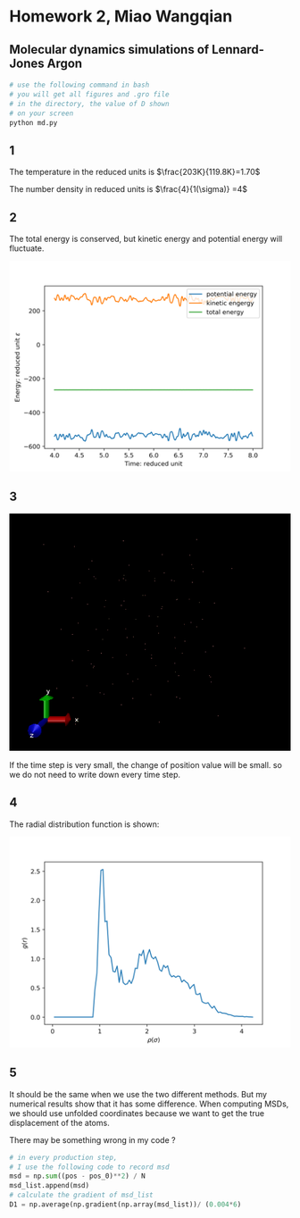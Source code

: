 # Homework 2, Miao Wangqian

## Molecular dynamics simulations of Lennard-Jones Argon



```bash
# use the following command in bash
# you will get all figures and .gro file
# in the directory, the value of D shown
# on your screen
python md.py
```

## 1

The temperature in the reduced units is $\frac{203K}{119.8K}=1.70$

The number density in reduced units is $\frac{4}{1(\sigma)} =4$

## 2

The total energy is conserved, but kinetic energy and potential energy will fluctuate.

![energy](../figs/energy_time.png)

## 3

![md](../Argon_MD.gif)

If the time step is very small, the change of position value will be small. so we do not need to write down every time step.

## 4

The radial distribution function is shown:

![radial](../figs/raditial_func.png)

## 5

It should be the same when we use the two different methods. But my numerical results show that it has some difference. When computing MSDs, we should use unfolded coordinates because we want to get the true displacement of the atoms.

There may be something wrong in my code ?

```python
# in every production step,
# I use the following code to record msd
msd = np.sum((pos - pos_0)**2) / N
msd_list.append(msd)
# calculate the gradient of msd_list
D1 = np.average(np.gradient(np.array(msd_list))/ (0.004*6)
```

